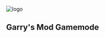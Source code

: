 ![logo](https://user-images.githubusercontent.com/44779902/144493577-8404395e-9635-4b8b-b23e-afb4d165bf6f.png)
## Garry's Mod Gamemode
